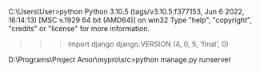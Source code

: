C:\Users\User>python
Python 3.10.5 (tags/v3.10.5:f377153, Jun  6 2022, 16:14:13) [MSC v.1929 64 bit (AMD64)] on win32
Type "help", "copyright", "credits" or "license" for more information.
>>> import django
>>> django.VERSION
(4, 0, 5, 'final', 0)
>>>


D:\Programs\Project Amor\mypro\src>python manage.py runserver